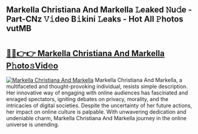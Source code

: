 ## Markella Christiana And Markella 𝙻eaked 𝙽u𝚍e - Part-CNz 𝚅𝚒deo B𝚒kini 𝙻eaks - Hot All 𝙿hotos vutMB

# <h2><a href="http://ld3qxmz.urlbe.top/?page=Markella+Christiana+And+Markella">🔗🔗👉👉 Markella Christiana And Markella P𝚑oto𝚜Vid𝚎o</a></h2>

[![Markella Christiana And Markella](https://i.imgur.com/eBuTRDB.gif)](http://ld3qxmz.urlbe.top/?page=Markella+Christiana+And+Markella)
Markella Christiana And Markella, a multifaceted and thought-provoking individual, resists simple description. Her innovative way of engaging with online audiences has fascinated and enraged spectators, igniting debates on privacy, morality, and the intricacies of digital societies. Despite the uncertainty of her future actions, her impact on online culture is palpable. With unwavering dedication and undeniable charm, Markella Christiana And Markella journey in the online universe is unending.
